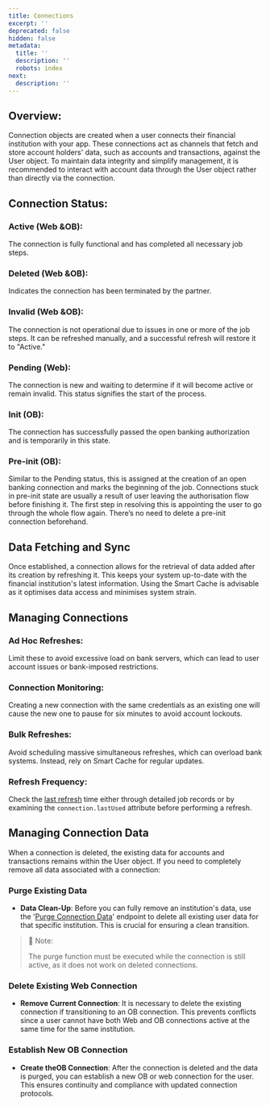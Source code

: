 ```yaml
---
title: Connections
excerpt: ''
deprecated: false
hidden: false
metadata:
  title: ''
  description: ''
  robots: index
next:
  description: ''
---
```

## Overview:

Connection objects are created when a user connects their financial institution with your app. These connections act as channels that fetch and store account holders' data, such as accounts and transactions, against the User object. To maintain data integrity and simplify management, it is recommended to interact with account data through the User object rather than directly via the connection.

## Connection Status:

### **Active (Web &<Glossary>OB</Glossary>)**:

The connection is fully functional and has completed all necessary job steps.

### **Deleted (Web &<Glossary>OB</Glossary>)**:

Indicates the connection has been terminated by the partner.

### **Invalid (Web &<Glossary>OB</Glossary>)**:

The connection is not operational due to issues in one or more of the job steps. It can be refreshed manually, and a successful refresh will restore it to "Active."

### **Pending (Web)**:

The connection is new and waiting to determine if it will become active or remain invalid. This status signifies the start of the process.

### **Init (<Glossary>OB</Glossary>)**:

The connection has successfully passed the open banking authorization and is temporarily in this state.

### **Pre-init (<Glossary>OB</Glossary>)**:

Similar to the Pending status, this is assigned at the creation of an open banking connection and marks the beginning of the job. Connections stuck in pre-init state are usually a result of user leaving the authorisation flow before finishing it. The first step in resolving this is appointing the user to go through the whole flow again. There’s no need to delete a pre-init connection beforehand.

## Data Fetching and Sync

Once established, a connection allows for the retrieval of data added after its creation by refreshing it. This keeps your system up-to-date with the financial institution's latest information. Using the Smart Cache is advisable as it optimises data access and minimises system strain.

## Managing Connections

### Ad Hoc Refreshes:

Limit these to avoid excessive load on bank servers, which can lead to user account issues or bank-imposed restrictions.

### Connection Monitoring:

Creating a new connection with the same credentials as an existing one will cause the new one to pause for six minutes to avoid account lockouts.

### Bulk Refreshes:

Avoid scheduling massive simultaneous refreshes, which can overload bank systems. Instead, rely on Smart Cache for regular updates.

### Refresh Frequency:

Check the [last refresh](https://api.basiq.io/reference/refreshconnection) time either through detailed job records or by examining the `connection.lastUsed` attribute before performing a refresh.

## Managing Connection Data

When a connection is deleted, the existing data for accounts and transactions remains within the User object. If you need to completely remove all data associated with a connection:

### Purge Existing Data

* **Data Clean-Up**: Before you can fully remove an institution's data, use the '[Purge Connection Data](https://api.basiq.io/reference/purgeconnectiondata)' endpoint to delete all existing user data for that specific institution. This is crucial for ensuring a clean transition.

> 📘 Note:
>
> The purge function must be executed while the connection is still active, as it does not work on deleted connections.

### Delete Existing Web Connection

* **Remove Current Connection**: It is necessary to delete the existing connection if transitioning to an <Glossary>OB</Glossary> connection. This prevents conflicts since a user cannot have both Web and OB connections active at the same time for the same institution.

### Establish New OB Connection

* **Create the<Glossary>OB</Glossary> Connection**: After the connection is deleted and the data is purged, you can establish a new <Glossary>OB</Glossary> or web connection for the user. This ensures continuity and compliance with updated connection protocols.

